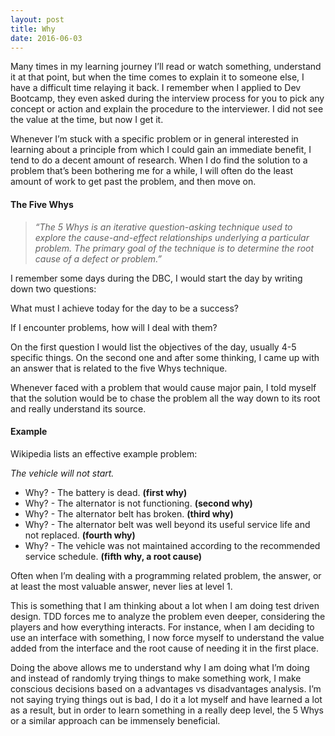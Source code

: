 ```yaml
---
layout: post
title: Why
date: 2016-06-03
---
```

Many times in my learning journey I’ll read or watch something, understand it at that point, but when the time comes to explain it to someone else, I have a difficult time relaying it back. I remember when I applied to Dev Bootcamp, they even asked during the interview process for you to pick any concept or action and explain the procedure to the interviewer. I did not see the value at the time, but now I get it.

Whenever I’m stuck with a specific problem or in general interested in learning about a principle from which I could gain an immediate benefit, I tend to do a decent amount of research. When I do find the solution to a problem that’s been bothering me for a while, I will often do the least amount of work to get past the problem, and then move on.

#### The Five Whys

> *“The 5 Whys is an iterative question-asking technique used to explore the cause-and-effect relationships underlying a particular problem. The primary goal of the technique is to determine the root cause of a defect or problem.”*

I remember some days during the DBC, I would start the day by writing down two questions:

What must I achieve today for the day to be a success?

If I encounter problems, how will I deal with them?

On the first question I would list the objectives of the day, usually 4-5 specific things. On the second one and after some thinking, I came up with an answer that is related to the five Whys technique. 

Whenever faced with a problem that would cause major pain, I told myself that the solution would be to chase the problem all the way down to its root and really understand its source. 


#### Example

Wikipedia lists an effective example problem:

*The vehicle will not start.*

* Why? - The battery is dead. **(first why)**
* Why? - The alternator is not functioning. **(second why)**
* Why? - The alternator belt has broken. **(third why)**
* Why? - The alternator belt was well beyond its useful service life and not replaced. **(fourth why)**
* Why? - The vehicle was not maintained according to the recommended service schedule. **(fifth why, a root cause)**

Often when I’m dealing with a programming related problem, the answer, or at least the most valuable answer, never lies at level 1.

This is something that I am thinking about a lot when I am doing test driven design. TDD forces me to analyze the problem even deeper, considering the players and how everything interacts. For instance, when I am deciding to use an interface with something, I now force myself to understand the value added from the interface and the root cause of needing it in the first place. 

Doing the above allows me to understand why I am doing what I’m doing and instead of randomly trying things to make something work, I make conscious decisions based on a advantages vs disadvantages analysis. I’m not saying trying things out is bad, I do it a lot myself and have learned a lot as a result, but in order to learn something in a really deep level, the 5 Whys or a similar approach can be immensely beneficial. 